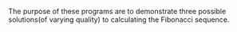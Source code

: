 The purpose of these programs are to demonstrate three possible solutions(of varying quality) 
to calculating the Fibonacci sequence.
